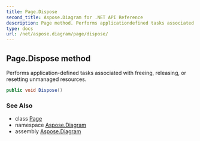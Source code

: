 ```yaml
---
title: Page.Dispose
second_title: Aspose.Diagram for .NET API Reference
description: Page method. Performs applicationdefined tasks associated with freeing releasing or resetting unmanaged resources
type: docs
url: /net/aspose.diagram/page/dispose/
---
```

## Page.Dispose method

Performs application-defined tasks associated with freeing, releasing, or resetting unmanaged resources.

```csharp
public void Dispose()
```

### See Also

* class [Page](../)
* namespace [Aspose.Diagram](../../page/)
* assembly [Aspose.Diagram](../../../)


